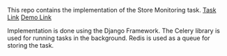 This repo contains the implementation of the Store Monitoring task. 
[Task Link](https://loopxyz.notion.site/Take-home-interview-Store-Monitoring-12664a3c7fdf472883a41457f0c9347d)
[Demo Link](https://www.loom.com/share/7a2d3e772e6447f28072ca391e964e83)

Implementation is done using the Django Framework. The Celery library is used for running
tasks in the background. Redis is used as a queue for storing the task. 